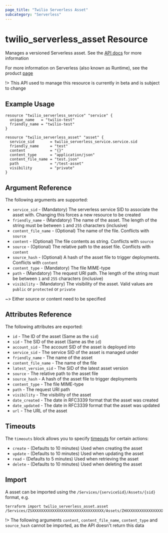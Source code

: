```yaml
---
page_title: "Twilio Serverless Asset"
subcategory: "Serverless"
---
```


# twilio_serverless_asset Resource

Manages a versioned Serverless asset. See the [API docs](https://www.twilio.com/docs/runtime/functions-assets-api/api/asset) for more information

For more information on Serverless (also known as Runtime), see the product [page](https://www.twilio.com/runtime)

!> This API used to manage this resource is currently in beta and is subject to change

## Example Usage

```hcl
resource "twilio_serverless_service" "service" {
  unique_name   = "twilio-test"
  friendly_name = "twilio-test"
}

resource "twilio_serverless_asset" "asset" {
  service_sid       = twilio_serverless_service.service.sid
  friendly_name     = "test"
  content           = "{}"
  content_type      = "application/json"
  content_file_name = "test.json"
  path              = "/test-asset"
  visibility        = "private"
}
```

## Argument Reference

The following arguments are supported:

- `service_sid` - (Mandatory) The serverless service SID to associate the asset with. Changing this forces a new resource to be created
- `friendly_name` - (Mandatory) The name of the asset. The length of the string must be between `1` and `255` characters (inclusive)
- `content_file_name` - (Optional) The name of the file. Conflicts with `source`
- `content` - (Optional) The file contents as string. Conflicts with `source`
- `source` - (Optional) The relative path to the asset file. Conflicts with `content`
- `source_hash` - (Optional) A hash of the asset file to trigger deployments. Conflicts with `content`
- `content_type` - (Mandatory) The file MIME-type
- `path` - (Mandatory) The request URI path. The length of the string must be between `1` and `255` characters (inclusive)
- `visibility` - (Mandatory) The visibility of the asset. Valid values are `public` or `protected` or `private`

~> Either source or content need to be specified

## Attributes Reference

The following attributes are exported:

- `id` - The ID of the asset (Same as the `sid`)
- `sid` - The SID of the asset (Same as the `id`)
- `account_sid` - The account SID of the asset is deployed into
- `service_sid` - The service SID of the asset is managed under
- `friendly_name` - The name of the asset
- `content_file_name` - The name of the file
- `latest_version_sid` - The SID of the latest asset version
- `source` - The relative path to the asset file
- `source_hash` - A hash of the asset file to trigger deployments
- `content_type` - The file MIME-type
- `path` - The request URI path
- `visibility` - The visibility of the asset
- `date_created` - The date in RFC3339 format that the asset was created
- `date_updated` - The date in RFC3339 format that the asset was updated
- `url` - The URL of the asset

## Timeouts

The `timeouts` block allows you to specify [timeouts](https://www.terraform.io/docs/configuration/resources.html#timeouts) for certain actions:

- `create` - (Defaults to 10 minutes) Used when creating the asset
- `update` - (Defaults to 10 minutes) Used when updating the asset
- `read` - (Defaults to 5 minutes) Used when retrieving the asset
- `delete` - (Defaults to 10 minutes) Used when deleting the asset

## Import

A asset can be imported using the `/Services/{serviceSid}/Assets/{sid}` format, e.g.

```shell
terraform import twilio_serverless_asset.asset /Services/ZSXXXXXXXXXXXXXXXXXXXXXXXXXXXXXXXX/Assets/ZHXXXXXXXXXXXXXXXXXXXXXXXXXXXXXXXX
```

!> The following arguments `content`, `content_file_name`, `content_type` and `source_hash` cannot be imported, as the API doesn't return this data
